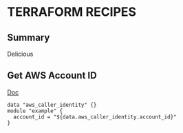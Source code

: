 # TERRAFORM RECIPES

## Summary
Delicious

## Get AWS Account ID
[Doc](https://www.terraform.io/docs/providers/aws/d/caller_identity.html)
```
data "aws_caller_identity" {}
module "example" {
  account_id = "${data.aws_caller_identity.account_id}"
}
```
